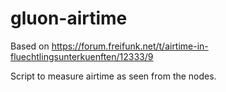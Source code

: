 gluon-airtime
=============

Based on https://forum.freifunk.net/t/airtime-in-fluechtlingsunterkuenften/12333/9

Script to measure airtime as seen from the nodes.
